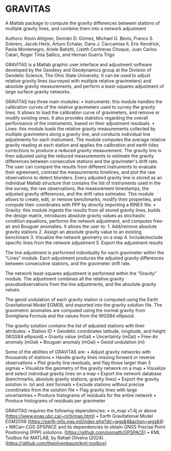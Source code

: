 # GRAVITAS
A Matlab package to compute the gravity differences between stations of multiple gravity lines, and combine them into a network adjustment

Authors: Kevin Ahlgren, Demián D. Gómez, Michael G. Bevis, Franco S. Sobrero, Jacob Heck, Arturo Echalar, Dana J. Caccamise II, Eric Kendrick, Paola Montenegro, Ariele Batistti, Lizeth Contreras Choque, Juan Carlos Catari, Roger Tinta Sallico, and Hernan Guerra Trigo

GRAVITAS is a Matlab graphic user interface and adjustment software developed by the Geodesy and Geodynamics group at the Division of Geodetic Science, The Ohio State University. It can be used to adjust relative gravity lines (surveyed with multiple relative gravimeters) and absolute gravity measurements, and perform a least-squares adjustment of large surface gravity networks.

GRAVITAS has three main modules:
    • Instruments: this module handles the calibration curves of the relative gravimeters used to survey the gravity lines. It allows to load the calibration curve of gravimeters, and remove or modify existing ones. It also provides statistics regarding the overall performance of the instruments, based on their adjustment residuals.
    • Lines: this module loads the relative gravity measurements collected by multiple gravimeters along a gravity line, and conducts individual line adjustments for each instrument. The module computes the average relative gravity reading at each station and applies the calibration and earth tides corrections to produce a reduced gravity measurement. The gravity line is then adjusted using the reduced measurements to estimate the gravity differences between consecutive stations and the gravimeter's drift rate. 
The user can compare the results from different instruments to evaluate their agreement, contrast the measurements timelines, and plot the raw observations to detect blunders. 
Every adjusted gravity line is stored as an individual Matlab structure that contains the list of instruments used in the line survey, the raw observations, the measurement timestamps, the adjusted gravity differences, and the drift rates estimates. This module allows to create, edit, or remove benchmarks, modify their properties, and compute their coordinates with PPP by directly importing a RINEX file.
    • Gravity: this module ingests the results from all stored gravity lines, builds the design matrix, introduces absolute gravity values as stochastic condition equations, performs the network adjustment, and computes free-air and Bouguer anomalies. It allows the user to: 
        1. Add/remove absolute gravity stations 
        2. Assign an absolute gravity value to an existing benchmark
        3. Visualize the network geometry on a map
        4. Include/exclude specific lines from the network adjustment
        5. Export the adjustment results 

The line adjustment is performed individually for each gravimeter within the “Lines” module. Each adjustment produces the adjusted gravity differences between consecutive stations, and the gravimeter drift rate.

The network least-squares adjustment is performed within the “Gravity” module. The adjustment combines all the relative gravity pseudoobservations from the line adjustments, and the absolute gravity values.

The geoid undulation of each gravity station is computed using the Earth Gravitational Model EGM08, and exported into the gravity solution file. The gravimetric anomalies are computed using the normal gravity from Somigliana Formula and the values from the WGS84 ellipsoid. 

The gravity solution contains the list of adjusted stations with their attributes:
    • Station ID
    • Geodetic coordinates latitude, longitude, and height (WGS84 ellipsoid)
    • Gravity value (mGal)
    • Uncertainty (mGal)
    • Free-Air anomaly (mGal)
    • Bouguer anomaly (mGal)
    • Geoid undulation (m)

Some of the abilities of GRAVITAS are:
    • Adjust gravity networks with thousands of stations
    • Handle gravity lines missing forward or reverse observations
    • Plot gravity line residuals, and flag those larger than 3 sigmas
    • Visualize the geometry of the gravity network on a map
    • Visualize and select individual gravity lines on a map
    • Export the network database (benchmarks, absolute gravity stations, gravity lines)
    • Export the gravity solution in .txt and .kml formats
    • Exclude stations without precise coordinates from the solution file
    • Flag gravity lines with large uncertainties
    • Produce histograms of residuals for the entire network 
    • Produce histograms of residuals per gravimeter

GRAVITAS requires the following dependencies:
    • m_map v1.4j or above (https://www.eoas.ubc.ca/~rich/map.html)
    • Earth Gravitational Model EGM2008 (https://earth-info.nga.mil/index.php?dir=wgs84&action=wgs84) 
    • NRCan-CGS GPSPACE and its dependencies to obtain GNSS Precise Point Positioning (PPP) solutions. (https://github.com/pomath/GPSPACE)
    • KML Toolbox for MATLAB, by Rafael Oliveira (2024). (https://github.com/theolivenbaum/kml-toolbox)
